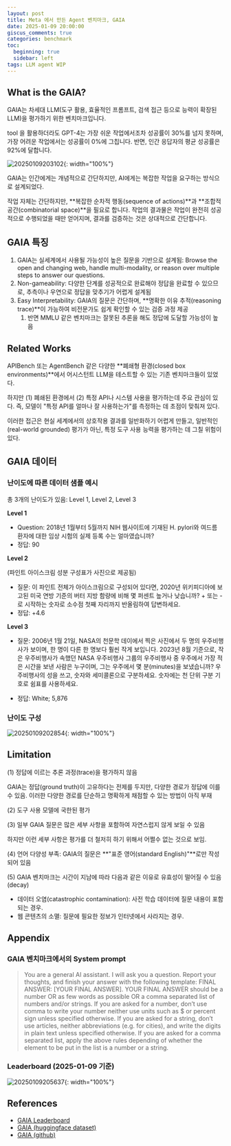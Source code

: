 ```yaml
---
layout: post
title: Meta 에서 만든 Agent 벤치마크, GAIA
date: 2025-01-09 20:00:00
giscus_comments: true
categories: benchmark
toc:
  beginning: true
  sidebar: left
tags: LLM agent WIP
---
```


## What is the GAIA?

GAIA는 차세대 LLM(도구 활용, 효율적인 프롬프트, 검색 접근 등으로 능력이 확장된 LLM)을 평가하기 위한 벤치마크입니다.

tool 을 활용하더라도 GPT-4는 가장 쉬운 작업에서조차 성공률이 30%를 넘지 못하며, 가장 어려운 작업에서는 성공률이 0%에 그칩니다. 반면, 인간 응답자의 평균 성공률은 92%에 달합니다.

![20250109203102](https://i.imgur.com/64s7BqX.png){: width="100%"}

GAIA는 인간에게는 개념적으로 간단하지만, AI에게는 복잡한 작업을 요구하는 방식으로 설계되었다. 

작업 자체는 간단하지만, **복잡한 순차적 행동(sequence of actions)**과 **조합적 공간(combinatorial space)**을 필요로 합니다.
작업의 결과물은 작업이 완전히 성공적으로 수행되었을 때만 얻어지며, 결과를 검증하는 것은 상대적으로 간단합니다.

## GAIA 특징

1. GAIA는 실세계에서 사용될 가능성이 높은 질문을 기반으로 설계됨: Browse the open and changing web, handle multi-modality, or reason over multiple steps to answer our questions.
2. Non-gameability: 다양한 단계를 성공적으로 완료해야 정답을 완료할 수 있으므로, 추측이나 우연으로 정답을 맞추기가 어렵게 설계됨
3. Easy Interpretability: GAIA의 질문은 간단하며, **명확한 이유 추적(reasoning trace)**이 가능하여 비전문가도 쉽게 확인할 수 있는 검증 과정 제공
   1. 반면 MMLU 같은 벤치마크는 잘못된 추론을 해도 정답에 도달할 가능성이 높음


## Related Works

APIBench 또는 AgentBench 같은 다양한 **폐쇄형 환경(closed box environments)**에서 어시스턴트 LLM을 테스트할 수 있는 기존 벤치마크들이 있었다.

하지만 (1) 폐쇄된 환경에서 (2) 특정 API나 시스템 사용을 평가하는데 주요 관심이 있다. 즉, 모델이 "특정 API를 얼마나 잘 사용하는가"를 측정하는 데 초점이 맞춰져 있다.

이러한 접근은 현실 세계에서의 상호작용 결과를 일반화하기 어렵게 만들고, 일반적인(real-world grounded) 평가가 아닌, 특정 도구 사용 능력을 평가하는 데 그칠 위험이 있다.

## GAIA 데이터

### 난이도에 따른 데이터 샘플 예시

총 3개의 난이도가 있음: Level 1, Level 2, Level 3

**Level 1**

- Question: 2018년 1월부터 5월까지 NIH 웹사이트에 기재된 H. pylori와 여드름 환자에 대한 임상 시험의 실제 등록 수는 얼마였습니까?
- 정답: 90

**Level 2**

(파인트 아이스크림 성분 구성표가 사진으로 제공됨)

- 질문: 이 파인트 전체가 아이스크림으로 구성되어 있다면, 2020년 위키피디아에 보고된 미국 연방 기준의 버터 지방 함량에 비해 몇 퍼센트 높거나 낮습니까? + 또는 -로 시작하는 숫자로 소수점 첫째 자리까지 반올림하여 답변하세요.
- 정답: +4.6

**Level 3**

- 질문: 2006년 1월 21일, NASA의 천문학 데이에서 찍은 사진에서 두 명의 우주비행사가 보이며, 한 명이 다른 한 명보다 훨씬 작게 보입니다. 2023년 8월 기준으로, 작은 우주비행사가 속했던 NASA 우주비행사 그룹의 우주비행사 중 우주에서 가장 적은 시간을 보낸 사람은 누구이며, 그는 우주에서 몇 분(minutes)을 보냈습니까? 우주비행사의 성을 쓰고, 숫자와 세미콜론으로 구분하세요. 숫자에는 천 단위 구분 기호로 쉼표를 사용하세요.

- 정답: White; 5,876

### 난이도 구성

![20250109202854](https://i.imgur.com/TnbqeaX.png){: width="100%"}

## Limitation

(1) 정답에 이르는 추론 과정(trace)을 평가하지 않음

GAIA는 정답(ground truth)이 고유하다는 전제를 두지만, 다양한 경로가 정답에 이를 수 있음. 이러한 다양한 경로를 단순하고 명확하게 채점할 수 있는 방법이 아직 부재

(2) 도구 사용 모델에 국한된 평가

(3) 일부 GAIA 질문은 많은 세부 사항을 포함하여 자연스럽지 않게 보일 수 있음

하지만 이런 세부 사항은 평가를 더 철저히 하기 위해서 어쩔수 없는 것으로 보임.

(4) 언어 다양성 부족: GAIA의 질문은 **"표준 영어(standard English)"**로만 작성되어 있음

(5) GAIA 벤치마크는 시간이 지남에 따라 다음과 같은 이유로 유효성이 떨어질 수 있음 (decay)

- 데이터 오염(catastrophic contamination): 사전 학습 데이터에 질문 내용이 포함되는 경우.
- 웹 콘텐츠의 소멸: 질문에 필요한 정보가 인터넷에서 사라지는 경우.

## Appendix

### GAIA 벤치마크에서의 System prompt

> You are a general AI assistant. I will ask you a question.
> Report your thoughts, and finish your answer with the following template: FINAL ANSWER: [YOUR FINAL ANSWER].
> YOUR FINAL ANSWER should be a number OR as few words as possible OR a comma separated list of numbers and/or strings.
> If you are asked for a number, don’t use comma to write your number neither use units such as $ or percent sign unless specified otherwise.
> If you are asked for a string, don’t use articles, neither abbreviations (e.g. for cities), and write the digits in plain text unless specified otherwise.
> If you are asked for a comma separated list, apply the above rules depending of whether the element to be put in the list is a number or a string.

### Leaderboard (2025-01-09 기준)

![20250109205637](https://i.imgur.com/ZBSW9w5.png){: width="100%"}

## References


- [GAIA Leaderboard](https://huggingface.co/spaces/gaia-benchmark/leaderboard)
- [GAIA (huggingface dataset)](https://huggingface.co/datasets/gaia-benchmark/GAIA)
- [GAIA (github)](https://github.com/aymeric-roucher/GAIA)
